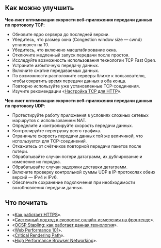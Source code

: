 ## Как можно улучшить

**Чек-лист оптимизации скорости веб-приложения передачи данных по протоколу TCP**:

- Обновите ядро сервера до последней версии.
- Убедитесь, что размер окна (Congestion window size — cwnd) установлен на 10.
- Убедитесь, что включено масштабирование окна.
- Отключите медленный запуск передачи после простоя.
- Исследуйте возможность использования технологии TCP Fast Open.
- Устраните избыточную передачу данных.
- Включите сжатие передаваемых данных.
- По возможности расположите серверы ближе к пользователю, чтобы сократить время передачи данных в оба конца.
- Повторно используйте уже установленные TCP-соединения.
- Изучите рекомендации «[Настройка TCP для HTTP](https://hpbn.co/http-tcp)».

**Чек-лист оптимизации скорости веб-приложения передачи данных по протоколу UDP**:

- Протестируйте работу приложения в условиях сложных сетевых маршрутов с использованием NAT.
- Определите и контролируйте скорость передачи данных.
- Контролируйте перегрузку всего трафика.
- Ограничьте скорость передачи данных той же величиной, что используется для TCP-соединений.
- Откажитесь от счётчиков повторной передачи пакетов после потери.
- Обрабатывайте случаи потери датаграмм, их дублирование и изменение их порядка.
- Обрабатывайте случаи задержки доставки датаграмм.
- Включите проверку контрольной суммы UDP в IP-протоколах обеих версий — IPv4 и IPv6.
- Обеспечьте сохранение подключения при необходимости возобновления передачи данных.

## Что почитать

- «[Как работает HTTPS](https://howhttps.works/ru/)».
- «[Системный подход к скорости: онлайн-измерения на фронтенде](https://habr.com/ru/company/jugru/blog/426571/)».
- «[OCSP Stapling: как работает данная технология](https://www.leaderssl.ru/articles/389-ocsp-stapling-kak-rabotaet-dannaya-tehnologiya)».
- «[Web Performance 101](https://3perf.com/talks/web-perf-101/)».
- «[Critical Rendering Path](https://developers.google.com/web/fundamentals/performance/critical-rendering-path)».
- «[High Performance Browser Networking](https://hpbn.co)».
